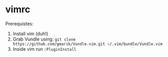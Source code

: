 vimrc
=====
Prerequistes:

1.  Install vim (duh!)
1.  Grab Vundle using: ```git clone https://github.com/gmarik/Vundle.vim.git ~/.vim/bundle/Vundle.vim```
1.  Inside vim run ```:PluginInstall```
